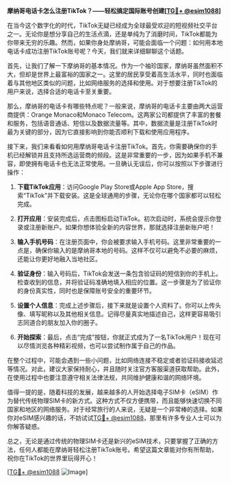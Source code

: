 **摩纳哥电话卡怎么注册TikTok？——轻松搞定国际账号创建[[TG💪+ @esim1088](https://t.me/s/esim1088)]**

在当今这个数字化的时代，TikTok无疑已经成为全球最受欢迎的短视频社交平台之一。无论你是想分享自己的生活点滴，还是单纯为了消磨时间，TikTok都能为你带来无穷的乐趣。然而，如果你身处摩纳哥，可能会面临一个问题：如何用本地电话卡成功注册TikTok账号呢？今天，我们就来详细聊聊这个话题。

首先，让我们了解一下摩纳哥的基本情况。作为一个袖珍国家，摩纳哥虽然面积不大，但却是世界上最富裕的国家之一。这里的居民享受着高生活水平，同时也面临着与其他地区类似的问题，比如网络服务的选择和使用。对于想要注册TikTok的用户来说，选择合适的电话卡至关重要。

那么，摩纳哥的电话卡有哪些特点呢？一般来说，摩纳哥的电话卡主要由两大运营商提供：Orange Monaco和Monaco Telecom。这两家公司都提供了丰富的套餐和服务，包括语音通话、短信以及数据流量等。其中，数据流量是注册TikTok时最为关键的部分，因为它直接影响到你能否顺利下载和使用应用程序。

接下来，我们来看看如何用摩纳哥电话卡注册TikTok。首先，你需要确保你的手机已经解锁并且支持所选运营商的频段。这是非常重要的一步，因为如果手机不兼容，即使拥有电话卡也无法正常使用。一旦确认无误后，你可以按照以下步骤进行操作：

1. **下载TikTok应用**：访问Google Play Store或Apple App Store，搜索“TikTok”并下载安装。这是全球通用的步骤，无论你在哪个国家都可以轻松完成。

2. **打开应用**：安装完成后，点击图标启动TikTok。初次启动时，系统会提示你登录或注册新账户。如果你想体验全新的内容世界，那就选择注册新账户吧！

3. **输入手机号码**：在注册页面中，你会被要求输入手机号码。这里非常重要的一点是，确保你输入的是摩纳哥本地的号码。这样不仅可以避免不必要的麻烦，还能让你更好地融入当地社区。

4. **验证身份**：输入号码后，TikTok会发送一条包含验证码的短信到你的手机上。检查收到的信息，并将验证码准确地填入相应的位置。这一步骤是为了验证你的身份真实性，同时也是保障账号安全的重要环节。

5. **设置个人信息**：完成上述步骤后，接下来就是设置个人资料了。你可以上传头像、填写昵称以及其他相关信息。记得尽量真实地描述自己，这样更容易吸引志同道合的朋友加入你的圈子。

6. **开始探索**：最后，点击“完成”按钮，你就正式成为了一名TikTok用户！现在可以尽情浏览各种精彩视频，也可以尝试制作属于自己的作品。

在整个过程中，可能会遇到一些小问题，比如网络连接不稳定或者验证码接收延迟等情况。对此，建议大家保持耐心，并且随时关注官方客服渠道获取帮助。此外，在使用过程中也要注意遵守相关法律法规，共同维护健康和谐的网络环境。

值得一提的是，随着科技的发展，越来越多的人开始选择电子SIM卡（eSIM）作为替代传统物理SIM卡的新方式。这种方式不仅方便携带，而且能够快速切换不同国家和地区的网络服务。对于经常旅行的人来说，无疑是一个非常棒的选择。如果你对eSIM感兴趣的话，不妨试试[TG💪+ @esim1088](https://t.me/s/esim1088)，那里有许多专业人士可以为你解答疑惑。

总之，无论是通过传统的物理SIM卡还是新兴的eSIM技术，只要掌握了正确的方法，任何人都能在摩纳哥轻松注册TikTok账号。希望这篇文章能对你有所帮助，祝你在TikTok的世界里玩得开心！

[[TG💪+ @esim1088](https://t.me/s/esim1088) ![Image](https://i.postimg.cc/4NQfJmqS/Snipaste-2025-05-13-00-14-12.png)]